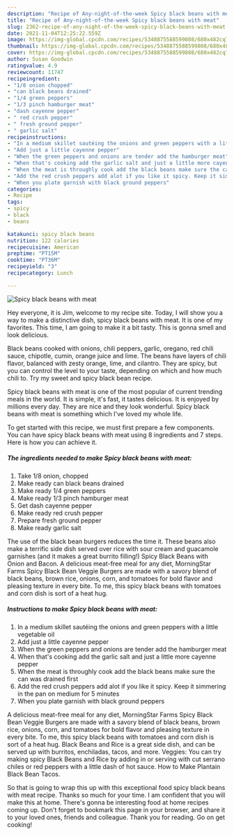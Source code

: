 ```yaml
---
description: "Recipe of Any-night-of-the-week Spicy black beans with meat"
title: "Recipe of Any-night-of-the-week Spicy black beans with meat"
slug: 2362-recipe-of-any-night-of-the-week-spicy-black-beans-with-meat
date: 2021-11-04T12:25:22.559Z
image: https://img-global.cpcdn.com/recipes/5348875588599808/680x482cq70/spicy-black-beans-with-meat-recipe-main-photo.jpg
thumbnail: https://img-global.cpcdn.com/recipes/5348875588599808/680x482cq70/spicy-black-beans-with-meat-recipe-main-photo.jpg
cover: https://img-global.cpcdn.com/recipes/5348875588599808/680x482cq70/spicy-black-beans-with-meat-recipe-main-photo.jpg
author: Susan Goodwin
ratingvalue: 4.9
reviewcount: 11747
recipeingredient:
- "1/8 onion chopped"
- "can black beans drained"
- "1/4 green peppers"
- "1/3 pinch hamburger meat"
- "dash cayenne pepper"
- " red crush pepper"
- " fresh ground pepper"
- " garlic salt"
recipeinstructions:
- "In a medium skillet sautéing the onions and green peppers with a little vegetable oil"
- "Add just a little cayenne pepper"
- "When the green peppers and onions are tender add the hamburger meat"
- "When that's cooking add the garlic salt and just a little more cayenne pepper"
- "When the meat is throughly cook add the black beans make sure the can was drained first"
- "Add the red crush peppers add alot if you like it spicy. Keep it simmering in the pan on medium for 5 minutes"
- "When you plate garnish with black ground peppers"
categories:
- Recipe
tags:
- spicy
- black
- beans

katakunci: spicy black beans 
nutrition: 122 calories
recipecuisine: American
preptime: "PT15M"
cooktime: "PT36M"
recipeyield: "3"
recipecategory: Lunch

---
```



![Spicy black beans with meat](https://img-global.cpcdn.com/recipes/5348875588599808/680x482cq70/spicy-black-beans-with-meat-recipe-main-photo.jpg)

Hey everyone, it is Jim, welcome to my recipe site. Today, I will show you a way to make a distinctive dish, spicy black beans with meat. It is one of my favorites. This time, I am going to make it a bit tasty. This is gonna smell and look delicious.

Black beans cooked with onions, chili peppers, garlic, oregano, red chili sauce, chipotle, cumin, orange juice and lime. The beans have layers of chili flavor, balanced with zesty orange, lime, and cilantro. They are spicy, but you can control the level to your taste, depending on which and how much chili to. Try my sweet and spicy black bean recipe.

Spicy black beans with meat is one of the most popular of current trending meals in the world. It is simple, it's fast, it tastes delicious. It is enjoyed by millions every day. They are nice and they look wonderful. Spicy black beans with meat is something which I've loved my whole life.


To get started with this recipe, we must first prepare a few components. You can have spicy black beans with meat using 8 ingredients and 7 steps. Here is how you can achieve it.

<!--inarticleads1-->

##### The ingredients needed to make Spicy black beans with meat:

1. Take 1/8 onion, chopped
1. Make ready can black beans drained
1. Make ready 1/4 green peppers
1. Make ready 1/3 pinch hamburger meat
1. Get dash cayenne pepper
1. Make ready  red crush pepper
1. Prepare  fresh ground pepper
1. Make ready  garlic salt


The use of the black bean burgers reduces the time it. These beans also make a terrific side dish served over rice with sour cream and guacamole garnishes (and it makes a great burrito filling!) Spicy Black Beans with Onion and Bacon. A delicious meat-free meal for any diet, MorningStar Farms Spicy Black Bean Veggie Burgers are made with a savory blend of black beans, brown rice, onions, corn, and tomatoes for bold flavor and pleasing texture in every bite. To me, this spicy black beans with tomatoes and corn dish is sort of a heat hug. 

<!--inarticleads2-->

##### Instructions to make Spicy black beans with meat:

1. In a medium skillet sautéing the onions and green peppers with a little vegetable oil
1. Add just a little cayenne pepper
1. When the green peppers and onions are tender add the hamburger meat
1. When that's cooking add the garlic salt and just a little more cayenne pepper
1. When the meat is throughly cook add the black beans make sure the can was drained first
1. Add the red crush peppers add alot if you like it spicy. Keep it simmering in the pan on medium for 5 minutes
1. When you plate garnish with black ground peppers


A delicious meat-free meal for any diet, MorningStar Farms Spicy Black Bean Veggie Burgers are made with a savory blend of black beans, brown rice, onions, corn, and tomatoes for bold flavor and pleasing texture in every bite. To me, this spicy black beans with tomatoes and corn dish is sort of a heat hug. Black Beans and Rice is a great side dish, and can be served up with burritos, enchiladas, tacos, and more. Veggies: You can try making spicy Black Beans and Rice by adding in or serving with cut serrano chiles or red peppers with a little dash of hot sauce. How to Make Plantain Black Bean Tacos. 

So that is going to wrap this up with this exceptional food spicy black beans with meat recipe. Thanks so much for your time. I am confident that you will make this at home. There's gonna be interesting food at home recipes coming up. Don't forget to bookmark this page in your browser, and share it to your loved ones, friends and colleague. Thank you for reading. Go on get cooking!
